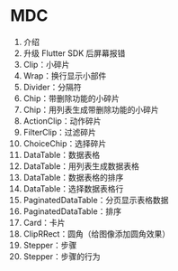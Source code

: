 # MDC

1. 介绍
2. 升级 Flutter SDK 后屏幕报错
3. Clip：小碎片
4. Wrap：换行显示小部件
5. Divider：分隔符
6. Chip：带删除功能的小碎片
7. Chip：用列表生成带删除功能的小碎片
8. ActionClip：动作碎片
9. FilterClip：过滤碎片
10. ChoiceChip：选择碎片
11. DataTable：数据表格
12. DataTable：用列表生成数据表格
13. DataTable：数据表格的排序
14. DataTable：选择数据表格行
15. PaginatedDataTable：分页显示表格数据
16. PaginatedDataTable：排序
17. Card：卡片
18. ClipRRect：圆角（给图像添加圆角效果）
19. Stepper：步骤
20. Stepper：步骤的行为